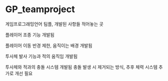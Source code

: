 # GP_teamproject
게임프로그래밍언어 팀플, 개발된 사항들 적어놓는 곳

플레이어 조종 기능 개발됨

플레이어 이동 반경 제한, 움직이는 배경 개발됨

투사체 발사 기능과 적의 움직임 개발됨

투사체와 적과의 충돌 시스템 개발됨 
충돌 발생 시 제거되는 방식, 추후 체력 시스템 추가로 개선 필요
